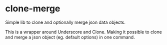 clone-merge
===========

Simple lib to clone and optionally merge json data objects.

This is a wrapper around Underscore and Clone. Making it possible to clone and merge a json object (eg. default options) in one command.

